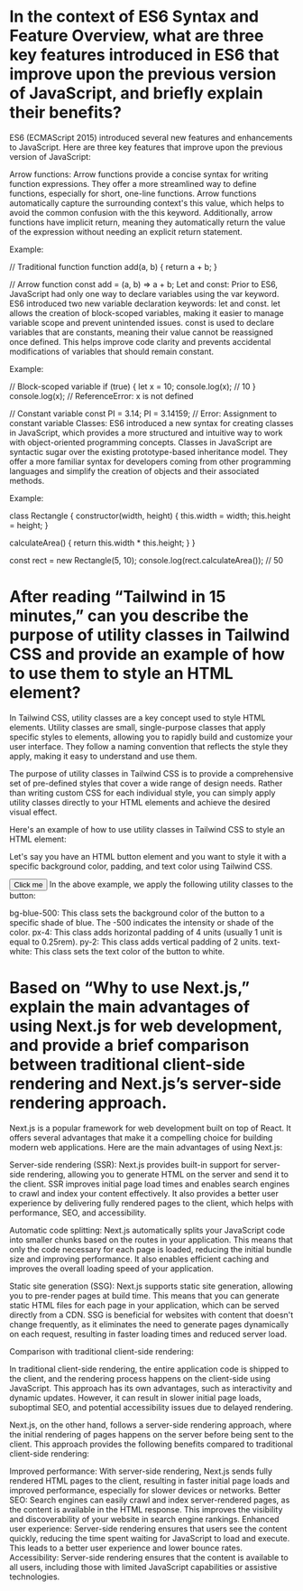 # In the context of ES6 Syntax and Feature Overview, what are three key features introduced in ES6 that improve upon the previous version of JavaScript, and briefly explain their benefits?
ES6 (ECMAScript 2015) introduced several new features and enhancements to JavaScript. Here are three key features that improve upon the previous version of JavaScript:

Arrow functions: Arrow functions provide a concise syntax for writing function expressions. They offer a more streamlined way to define functions, especially for short, one-line functions. Arrow functions automatically capture the surrounding context's this value, which helps to avoid the common confusion with the this keyword. Additionally, arrow functions have implicit return, meaning they automatically return the value of the expression without needing an explicit return statement.

Example:



// Traditional function
function add(a, b) {
  return a + b;
}

// Arrow function
const add = (a, b) => a + b;
Let and const: Prior to ES6, JavaScript had only one way to declare variables using the var keyword. ES6 introduced two new variable declaration keywords: let and const. let allows the creation of block-scoped variables, making it easier to manage variable scope and prevent unintended issues. const is used to declare variables that are constants, meaning their value cannot be reassigned once defined. This helps improve code clarity and prevents accidental modifications of variables that should remain constant.

Example:


// Block-scoped variable
if (true) {
  let x = 10;
  console.log(x); // 10
}
console.log(x); // ReferenceError: x is not defined

// Constant variable
const PI = 3.14;
PI = 3.14159; // Error: Assignment to constant variable
Classes: ES6 introduced a new syntax for creating classes in JavaScript, which provides a more structured and intuitive way to work with object-oriented programming concepts. Classes in JavaScript are syntactic sugar over the existing prototype-based inheritance model. They offer a more familiar syntax for developers coming from other programming languages and simplify the creation of objects and their associated methods.

Example:



class Rectangle {
  constructor(width, height) {
    this.width = width;
    this.height = height;
  }

  calculateArea() {
    return this.width * this.height;
  }
}

const rect = new Rectangle(5, 10);
console.log(rect.calculateArea()); // 50


# After reading “Tailwind in 15 minutes,” can you describe the purpose of utility classes in Tailwind CSS and provide an example of how to use them to style an HTML element?
In Tailwind CSS, utility classes are a key concept used to style HTML elements. Utility classes are small, single-purpose classes that apply specific styles to elements, allowing you to rapidly build and customize your user interface. They follow a naming convention that reflects the style they apply, making it easy to understand and use them.

The purpose of utility classes in Tailwind CSS is to provide a comprehensive set of pre-defined styles that cover a wide range of design needs. Rather than writing custom CSS for each individual style, you can simply apply utility classes directly to your HTML elements and achieve the desired visual effect.

Here's an example of how to use utility classes in Tailwind CSS to style an HTML element:

Let's say you have an HTML button element and you want to style it with a specific background color, padding, and text color using Tailwind CSS.


<button class="bg-blue-500 px-4 py-2 text-white">Click me</button>
In the above example, we apply the following utility classes to the button:

bg-blue-500: This class sets the background color of the button to a specific shade of blue. The -500 indicates the intensity or shade of the color.
px-4: This class adds horizontal padding of 4 units (usually 1 unit is equal to 0.25rem).
py-2: This class adds vertical padding of 2 units.
text-white: This class sets the text color of the button to white.

# Based on “Why to use Next.js,” explain the main advantages of using Next.js for web development, and provide a brief comparison between traditional client-side rendering and Next.js’s server-side rendering approach.
Next.js is a popular framework for web development built on top of React. It offers several advantages that make it a compelling choice for building modern web applications. Here are the main advantages of using Next.js:

Server-side rendering (SSR): Next.js provides built-in support for server-side rendering, allowing you to generate HTML on the server and send it to the client. SSR improves initial page load times and enables search engines to crawl and index your content effectively. It also provides a better user experience by delivering fully rendered pages to the client, which helps with performance, SEO, and accessibility.

Automatic code splitting: Next.js automatically splits your JavaScript code into smaller chunks based on the routes in your application. This means that only the code necessary for each page is loaded, reducing the initial bundle size and improving performance. It also enables efficient caching and improves the overall loading speed of your application.

Static site generation (SSG): Next.js supports static site generation, allowing you to pre-render pages at build time. This means that you can generate static HTML files for each page in your application, which can be served directly from a CDN. SSG is beneficial for websites with content that doesn't change frequently, as it eliminates the need to generate pages dynamically on each request, resulting in faster loading times and reduced server load.

Comparison with traditional client-side rendering:

In traditional client-side rendering, the entire application code is shipped to the client, and the rendering process happens on the client-side using JavaScript. This approach has its own advantages, such as interactivity and dynamic updates. However, it can result in slower initial page loads, suboptimal SEO, and potential accessibility issues due to delayed rendering.

Next.js, on the other hand, follows a server-side rendering approach, where the initial rendering of pages happens on the server before being sent to the client. This approach provides the following benefits compared to traditional client-side rendering:

Improved performance: With server-side rendering, Next.js sends fully rendered HTML pages to the client, resulting in faster initial page loads and improved performance, especially for slower devices or networks.
Better SEO: Search engines can easily crawl and index server-rendered pages, as the content is available in the HTML response. This improves the visibility and discoverability of your website in search engine rankings.
Enhanced user experience: Server-side rendering ensures that users see the content quickly, reducing the time spent waiting for JavaScript to load and execute. This leads to a better user experience and lower bounce rates.
Accessibility: Server-side rendering ensures that the content is available to all users, including those with limited JavaScript capabilities or assistive technologies.